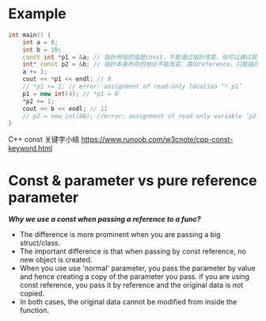 # Example
```cpp
int main() {
    int a = 8;
    int b = 10;
    const int *p1 = &a; // 指针所指的值是const，不能通过指针改变，但可以通过其他途径改变
    int* const p2 = &b; // 指针本身所存的地址不能改变，类似reference，只能指向一个object
    a += 1;
    cout << *p1 << endl; // 9
    // *p1 += 1; // error: assignment of read-only location ‘* p1’
    p1 = new int(4); // *p1 = 9
    *p2 += 1; 
    cout << b << endl; // 11
    // p2 = new int(88); //error: assignment of read-only variable ‘p2’
}
```

C++ const 关键字小结
https://www.runoob.com/w3cnote/cpp-const-keyword.html

# Const & parameter vs pure reference parameter
***Why we use a const when passing a reference to a func?***   
- The difference is more prominent when you are passing a big struct/class.   
- The important difference is that when passing by const reference, no new object is created.   
- When you use use 'normal' parameter, you pass the parameter by value and hence creating a copy of the parameter you pass. if you are using const reference, you pass it by reference and the original data is not copied.   
- In both cases, the original data cannot be modified from inside the function.  
